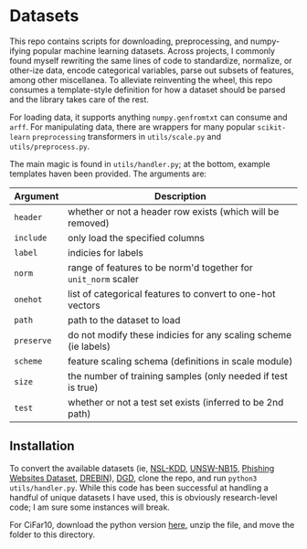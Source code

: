 # Datasets

This repo contains scripts for downloading, preprocessing, and numpy-ifying
popular machine learning datasets. Across projects, I commonly found myself
rewriting the same lines of code to standardize, normalize, or other-ize data,
encode categorical variables, parse out subsets of features, among other
miscellanea. To alleviate reinventing the wheel, this repo consumes a
template-style definition for how a dataset should be parsed and the library
takes care of the rest. 

For loading data, it supports anything `numpy.genfromtxt` can consume and
`arff`. For manipulating data, there are wrappers for many popular
`scikit-learn` `preprocessing` transformers in `utils/scale.py` and
`utils/preprocess.py`.

The main magic is found in `utils/handler.py`; at the bottom, example templates
haven been provided. The arguments are:

Argument  |Description
----------|-----------
`header`  | whether or not a header row exists (which will be removed)
`include` | only load the specified columns
`label`   | indicies for labels
`norm`    | range of features to be norm'd together for `unit_norm` scaler
`onehot`  | list of categorical features to convert to one-hot vectors
`path`    | path to the dataset to load
`preserve`| do not modify these indicies for any scaling scheme (ie labels)
`scheme`  | feature scaling schema (definitions in scale module)
`size`    | the number of training samples (only needed if test is true)
`test`    | whether or not a test set exists (inferred to be 2nd path)


## Installation

To convert the available datasets (ie,
[NSL-KDD](https://www.unb.ca/cic/datasets/nsl.html),
[UNSW-NB15](https://www.unsw.adfa.edu.au/unsw-canberra-cyber/cybersecurity/ADFA-NB15-Datasets/),
[Phishing Websites
Dataset](http://www.fcsit.unimas.my/research/legit-phish-set),
[DREBIN](https://www.sec.cs.tu-bs.de/~danarp/drebin/)), 
[DGD](https://ieeexplore.ieee.org/document/9343331), clone the repo, and run
`python3 utils/handler.py`. While this code has been successful at handling a
handful of unique datasets I have used, this is obviously research-level code;
I am sure some instances will break. 

For CiFar10, download the python version [here](https://www.cs.toronto.edu/~kriz/cifar.html), unzip the file, and move the folder to this directory. 
